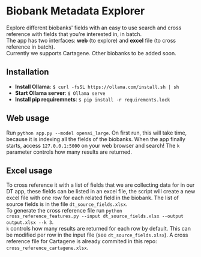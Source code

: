 # Biobank Metadata Explorer
Explore different biobanks' fields with an easy to use search and cross reference with fields that you're interested in, in batch.  
The app has two interfaces: **web** (to explore) and **excel** file (to cross reference in batch).  
Currently we supports Cartagene. Other biobanks to be added soon. 

## Installation
- **Install Ollama**: `$ curl -fsSL https://ollama.com/install.sh | sh`
- **Start Ollama server**: `$ Ollama serve`
- **Install pip requiremnets**: `$ pip install -r requirements.lock`

## Web usage
Run `python app.py --model openai_large`. On first run, this will take time, because it is indexing all the fields of the biobanks. When the app finally starts, access `127.0.0.1:5000` on your web browser and search! The `k` parameter controls how many results are returned. 

## Excel usage
To cross reference it with a list of fields that we are collecting data for in our DT app, these fields can be listed in an excel file, the script will create a new excel file with one row for each related field in the biobank. The list of source fields is in the file `dt_source_fields.xlsx`.  
To generate the cross reference file run `python cross_reference_features.py --input dt_source_fields.xlsx --output output.xlsx --k 3`.  
`k` controls how many results are returned for each row by default. This can be modified per row in the input file (see `dt_source_fields.xlsx`). 
A cross reference file for Cartagene is already commited in this repo: `cross_reference_cartagene.xlsx`.   


